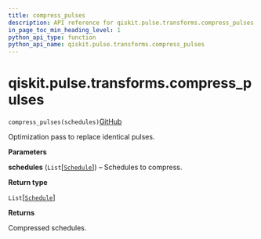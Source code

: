 ```yaml
---
title: compress_pulses
description: API reference for qiskit.pulse.transforms.compress_pulses
in_page_toc_min_heading_level: 1
python_api_type: function
python_api_name: qiskit.pulse.transforms.compress_pulses
---
```


# qiskit.pulse.transforms.compress\_pulses

<span id="qiskit.pulse.transforms.compress_pulses" />

`compress_pulses(schedules)`[GitHub](https://github.com/qiskit/qiskit/tree/stable/0.42/qiskit/pulse/transforms/canonicalization.py "view source code")

Optimization pass to replace identical pulses.

**Parameters**

**schedules** (`List`\[[`Schedule`](qiskit.pulse.Schedule "qiskit.pulse.schedule.Schedule")]) – Schedules to compress.

**Return type**

`List`\[[`Schedule`](qiskit.pulse.Schedule "qiskit.pulse.schedule.Schedule")]

**Returns**

Compressed schedules.

